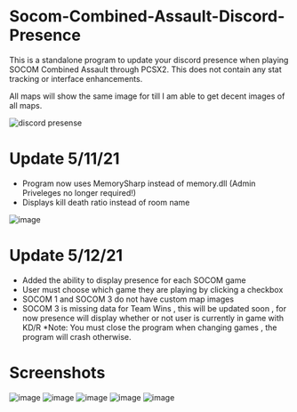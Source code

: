 # Socom-Combined-Assault-Discord-Presence

This is a standalone program to update your discord presence when playing SOCOM Combined Assault through PCSX2. 
This does not contain any stat tracking or interface enhancements.

All maps will show the same image for till I am able to get decent images of all maps.

![discord presense](https://i.imgur.com/dGVfbuy.png)

# Update 5/11/21
- Program now uses MemorySharp instead of memory.dll (Admin Priveleges no longer required!)
- Displays kill death ratio instead of room name

![image](https://user-images.githubusercontent.com/80198020/117894932-62a34e80-b28b-11eb-99a8-d4610dcc6519.png)

# Update 5/12/21
- Added the ability to display presence for each SOCOM game
- User must choose which game they are playing by clicking a checkbox
- SOCOM 1 and SOCOM 3 do not have custom map images
- SOCOM 3 is missing data for Team Wins , this will be updated soon , for now presence will display whether or not user is currently in game with KD/R
*Note: You must close the program when changing games , the program will crash otherwise.

# Screenshots
![image](https://user-images.githubusercontent.com/80198020/117915828-09034a00-b2b4-11eb-8241-a300f32d0a2f.png)
![image](https://user-images.githubusercontent.com/80198020/117915835-0b65a400-b2b4-11eb-8b96-838b9a89186c.png)
![image](https://user-images.githubusercontent.com/80198020/117915841-0dc7fe00-b2b4-11eb-8847-4dac706f5273.png)
![image](https://user-images.githubusercontent.com/80198020/117915848-102a5800-b2b4-11eb-91fe-192823e637eb.png)
![image](https://user-images.githubusercontent.com/80198020/117915852-128cb200-b2b4-11eb-95ff-19994063b853.png)
